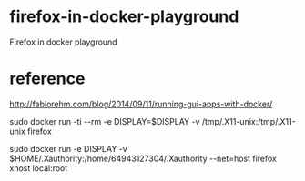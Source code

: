 # firefox-in-docker-playground
Firefox in docker playground

# reference
http://fabiorehm.com/blog/2014/09/11/running-gui-apps-with-docker/

sudo docker run -ti --rm -e DISPLAY=$DISPLAY -v /tmp/.X11-unix:/tmp/.X11-unix firefox

sudo docker run -e DISPLAY -v $HOME/.Xauthority:/home/64943127304/.Xauthority --net=host firefox xhost local:root
